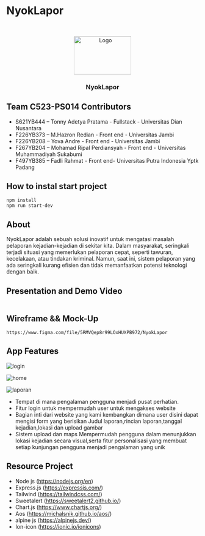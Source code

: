 # NyokLapor

<br />
<p align="center">
  <img src="./src/public/icons/nyoklapor-icon.png" alt="Logo" width="150" height="100">
  <h3 align="center">NyokLapor</h3>
</p>

## Team C523-PS014 Contributors
* S621YB444 – Tonny Adetya Pratama - Fullstack - Universitas Dian Nusantara
* F226YB373 – M.Hazron Redian - Front end - Universitas Jambi
* F226YB208 – Yova Andre - Front end - Universitas Jambi
* F267YB204 – Mohamad Ripal Perdiansyah - Front end - Universitas Muhammadiyah Sukabumi
* F497YB385 – Fadli Rahmat -  Front end- Universitas Putra Indonesia Yptk Padang

## How to instal start project
```
npm install 
npm run start-dev

```

## About
NyokLapor adalah sebuah solusi inovatif untuk mengatasi masalah pelaporan kejadian-kejadian di sekitar kita. Dalam masyarakat, seringkali terjadi situasi yang memerlukan pelaporan cepat, seperti tawuran, kecelakaan, atau tindakan kriminal. Namun, saat ini, sistem pelaporan yang ada seringkali kurang efisien dan tidak memanfaatkan potensi teknologi dengan baik.


## Presentation and Demo Video
```

```
## Wireframe && Mock-Up
```
https://www.figma.com/file/5RMVQep8r99LOxHUXPB972/NyokLapor
```
## App Features
![login](https://github.com/Tonnyade27/nyok_lapor/assets/125131513/0e0af84d-e848-4511-bde8-a64017e8edd7)


![home](https://github.com/Tonnyade27/nyok_lapor/assets/125131513/f8864151-8fd7-4a0c-901e-764a6fcf6ea6)


![laporan](https://github.com/Tonnyade27/nyok_lapor/assets/125131513/0d7b8344-8ce7-453f-897a-a7a0bedb1077)

* Tempat di mana pengalaman pengguna menjadi pusat perhatian.
* Fitur login untuk mempermudah user untuk mengakses website
* Bagian inti dari website yang kami kembangkan dimana user disini dapat mengisi form yang berisikan Judul laporan,rincian laporan,tanggal kejadian,lokasi dan upload gambar
* Sistem upload dan maps Mempermudah pengguna dalam menunjukkan lokasi kejadian secara visual,serta fitur personalisasi yang membuat setiap kunjungan pengguna menjadi pengalaman yang unik

## Resource Project

* Node js     (https://nodejs.org/en)
* Express.js  (https://expressjs.com/)
* Tailwind    (https://tailwindcss.com/)
* Sweetalert  (https://sweetalert2.github.io/)
* Chart.js    (https://www.chartjs.org/)
* Aos         (https://michalsnik.github.io/aos/)
* alpine js   (https://alpinejs.dev/)
* Ion-icon    (https://ionic.io/ionicons)





